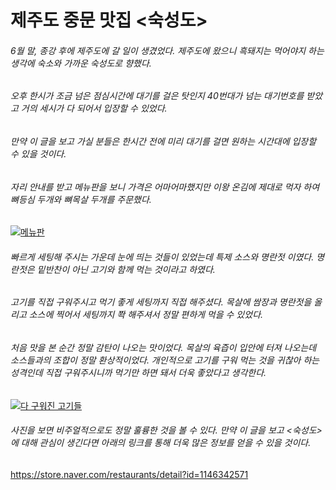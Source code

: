 # 제주도 중문 맛집 <숙성도>
###### 6월 말, 종강 후에 제주도에 갈 일이 생겼었다. 제주도에 왔으니 흑돼지는 먹어야지 하는 생각에 숙소와 가까운 숙성도로 향했다.
###### 오후 한시가 조금 넘은 점심시간에 대기를 걸은 탓인지 40번대가 넘는 대기번호를 받았고 거의 세시가 다 되어서 입장할 수 있었다.
###### 만약 이 글을 보고 가실 분들은 한시간 전에 미리 대기를 걸면 원하는 시간대에 입장할 수 있을 것이다.
###### 자리 안내를 받고 메뉴판을 보니 가격은 어마어마했지만 이왕 온김에 제대로 먹자 하여 뼈등심 두개와 뼈목살 두개를 주문했다.
<a href="https://imgur.com/XVTnSOa"><img src="https://i.imgur.com/XVTnSOa.jpg" title="메뉴판" /></a>

###### 빠르게 세팅해 주시는 가운데 눈에 띄는 것들이 있었는데 특제 소스와 명란젓 이였다. 명란젓은 밑반찬이 아닌 고기와 함께 먹는 것이라고 하였다.
###### 고기를 직접 구워주시고 먹기 좋게 세팅까지 직접 해주셨다. 목살에 쌈장과 명란젓을 올리고 소스에 찍어서 세팅까지 쫙 해주셔서 정말 편하게 먹을 수 있었다.
###### 처음 맛을 본 순간 정말 감탄이 나오는 맛이었다. 목살의 육즙이 입안에 터져 나오는데 소스들과의 조합이 정말 환상적이었다. 개인적으로 고기를 구워 먹는 것을 귀찮아 하는 성격인데 직접 구워주시니까 먹기만 하면 돼서 더욱 좋았다고 생각한다.

<a href="https://imgur.com/GviBeGs"><img src="https://i.imgur.com/GviBeGs.jpg" title="다 구워진 고기들" /></a>

###### 사진을 보면 비주얼적으로도 정말 훌륭한 것을 볼 수 있다. 만약 이 글을 보고 <숙성도>에 대해 관심이 생긴다면 아래의 링크를 통해 더욱 많은 정보를 얻을 수 있을 것이다.

https://store.naver.com/restaurants/detail?id=1146342571
